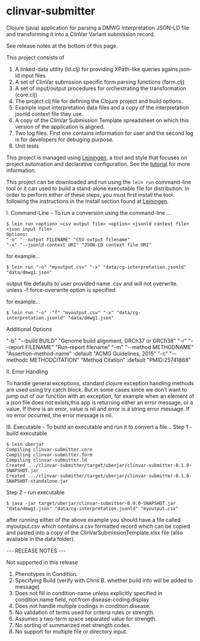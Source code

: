 # clinvar-submitter
Clojure (java) application for parsing a DMWG Interpretation JSON-LD file and transforming it into a ClinVar Variant submission record. 

See release notes at the bottom of this page.

This project consists of

1) A linked-data utility (ld.clj) for providing XPath-like queries agains json-ld input files
2) A set of ClinVar submssion specific form parsing functions (form.clj)
3) A set of input/output procedures for orchestrating the transformation (core.clj)
4) The project.clj file for defining the Clojure project and build options.
5) Example input interpretation data files and a copy of the interpretation jsonld context file they use.
6) A copy of the ClinVar Submission Template spreadsheet on which this version of the application is aligned.
7) Two log files. First one contains information for user and the second log is for developers for debuging purpose.
8) Unit tests

This project is managed using [Leiningen](https://leiningen.org/), a tool and style that focuses on project automation and declarative configuration.  See the [tutorial](https://github.com/technomancy/leiningen/blob/stable/doc/TUTORIAL.md) for more information.

This project can be downloaded and run using the `lein run` command-line tool or it can used to build a stand-alone executable file for distribution. In order to perform either of these steps, you must first install the tool following the instructions in the Install section found at [Leiningen](https://leiningen.org/). 

I. Command-Line - To run a conversion using the command-line ...
```
$ lein run <option> <csv output file> <option> <jsonld context file> <json input file> 
Options:
"-o" "--output FILENAME" "CSV output filename"
"-x" "--jsonld-context URI" "JSON-LD context file URI"
```
for example... 
```
$ lein run "-o" "myoutput.csv" "-x" "data/cg-interpretation.jsonld" "data/dmwg1.json" 
```
output file defaults to user provided name .csv and will not overwrite.
unless -f force-overwrite option is specified

for example... 
```
$ lein run "-o" -"f" "myoutput.csv" "-x" "data/cg-interpretation.jsonld" "data/dmwg1.json" 
```

Additional Options

"-b" "--build BUILD" "Genome build alignment, GRCh37 or GRCh38"
"-r" "--report FILENAME" "Run-report filename"
"-m" "--method METHODNAME" "Assertion-method-name" :default "ACMG Guidelines, 2015"
"-c" "--methodc METHODCITATION" "Method Citation" :default "PMID:25741868"

II. Error Handling

To handle general exceptions, standard clojure exception handling methods are used using try catch block.
But in some cases since we don’t want to jump out of our function with an exception, for example when an element of a json file does not exists,this app is returning either an error message, or a value. If there is an error, value is nil and error is a string error message. If no error occurred, the error message is nil.

III. Executable - To build an executable and run it to convert a file...
Step 1 - build executable

```
$ lein uberjar
Compiling clinvar-submitter.core
Compiling clinvar-submitter.form
Compiling clinvar-submitter.ld
Created .../clinvar-submitter/target/uberjar/clinvar-submitter-0.1.0-SNAPSHOT.jar
Created .../clinvar-submitter/target/uberjar/clinvar-submitter-0.1.0-SNAPSHOT-standalone.jar
```
Step 2 - run executable
```
$ java -jar target/uberjar/clinvar-submitter-0.0.0-SNAPSHOT.jar "data/dmwg1.json" "data/cg-interpretation.jsonld" "myoutput.csv"
```


after running either of the above example you should have a file called myoutput.csv which contains a csv formatted record which can be copied and pasted into a copy of the ClinVarSubmissionTemplate.xlsx file (also available in the data folder). 

--- RELEASE NOTES ---

Not supported in this release
1.	Phenotypes in Condition.
2.	Specifying Build (verify with Chris B. whether build info will be added to message)
3.	Does not fill in condition-name unless explicitly specified in condition.name field, not from disease-coding.display
4.	Does not handle multiple codings in condition.disease.
5.	No validation of terms used for criteria rules or strength. 
6.	Assumes a two-term space separated value for strength.
7.	No sorting of summarized met strength codes.
8.  No support for multiple file or directory input.

